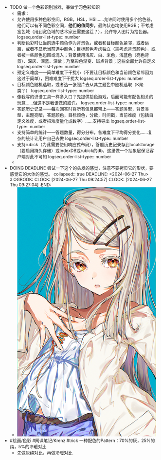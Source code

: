 - TODO 做一个色彩识别游戏，兼做学习色彩知识
	- 需求：
	- 允许使用多种色彩空间，RGB，HSL，HSI……允许同时使用多个拾色器，他们可以有不同色彩空间，**他们的值同步**，最终状态均使用RGB；不考虑宽色域（用到宽色域的艺术家还需要这茬？），允许导入图片为拾色器。
	  logseq.order-list-type:: number
	- 判断色彩时让当前选中颜色作为背景色，或者和目标颜色紧邻，或者远离，或者不显示当前选中颜色；目标颜色考虑独立（需考虑背景颜色），或者被一些颜色包围或混入；背景使用浅灰、白、米色，浅蓝色（亮色背景）、深灰、深蓝、深紫；乃至彩色渐变、斑点背景；这些全部允许自定义
	  logseq.order-list-type:: number
	- 预定义难度——简单难度下干扰小（不要让目标颜色和当前颜色紧邻因为这过于简单），困难难度下干扰大
	  logseq.order-list-type:: number
	- 目标颜色随机选取，或者选一张照片去从其主题色中随机选取（K聚类？）
	  logseq.order-list-type:: number
	- 像我写的识谱工具一样多入口？先提供拾色游戏，后面可能有配色相关的玩意……但这不是我该做的或许。
	  logseq.order-list-type:: number
	- 答题历史记录——每次回答时将所有信息都带上——答题类型，背景类型，主题亮暗，答题颜色，目标颜色，分数，时间戳，当前难度（包括自定义难度，或者把难度量化成数字）……支持导出
	  logseq.order-list-type:: number
	- 支持简单的统计——答题数量，得分分布，各难度下平均得分变化……复杂的统计让用户自己去做
	  logseq.order-list-type:: number
	- 支持rubick（为此需要使用响应式布局），答题历史记录存到localstorage（要启用持久存储）或indexDB或rubick的db，这里做一个抽象层保证客户端对此不可知
	  logseq.order-list-type:: number
	-
- DOING DEADLINE 尝试一下这个的头发的感觉，注意不要拷贝它的形状，要感觉它的大体的感觉。
  collapsed:: true
  DEADLINE: <2024-06-27 Thu>
  :LOGBOOK:
  CLOCK: [2024-06-27 Thu 09:24:57]
  CLOCK: [2024-06-27 Thu 09:27:04]
  :END:
	- ![1719451243308.png](../assets/1719451243308_1719453703024_0.png)
- #绘画/色彩 #网课笔记/Krenz #trick 一种配色的Pattern：70%的灰，25%的纯，5%的冷暖对比
	- 先做灰纯对比，再做冷暖对比